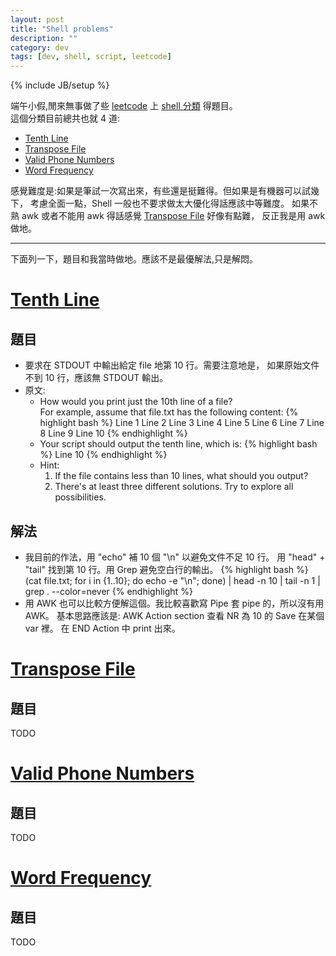 ```yaml
---
layout: post
title: "Shell problems"
description: ""
category: dev
tags: [dev, shell, script, leetcode]
---
```

{% include JB/setup %}

端午小假,閒來無事做了些 [leetcode](https://leetcode.com/) 上 
[shell 分類](https://leetcode.com/problemset/shell/) 得題目。  
這個分類目前總共也就 4 道:   

- [Tenth Line](https://leetcode.com/problems/tenth-line/)
- [Transpose File](https://leetcode.com/problems/transpose-file/)
- [Valid Phone Numbers](https://leetcode.com/problems/valid-phone-numbers/)
- [Word Frequency](https://leetcode.com/problems/word-frequency/)

感覺難度是:如果是筆試一次寫出來，有些還是挺難得。但如果是有機器可以試幾下，
考慮全面一點，Shell 一般也不要求做太大優化得話應該中等難度。
如果不熟 awk 或者不能用 awk 得話感覺
[Transpose File](https://leetcode.com/problems/transpose-file/) 好像有點難，
反正我是用 awk 做地。

--- 

下面列一下，題目和我當時做地。應該不是最優解法,只是解悶。

# [Tenth Line](https://leetcode.com/problems/tenth-line/) 

## 題目
- 要求在 STDOUT 中輸出給定 file 地第 10 行。需要注意地是，
  如果原始文件不到 10 行，應該無 STDOUT 輸出。
- 原文:    
  - How would you print just the 10th line of a file?   
    For example, assume that file.txt has the following content:
{% highlight bash %}
Line 1
Line 2
Line 3
Line 4
Line 5
Line 6
Line 7
Line 8
Line 9
Line 10
{% endhighlight %}
  - Your script should output the tenth line, which is:
{% highlight bash %}
Line 10
{% endhighlight %}
  - Hint:
    1. If the file contains less than 10 lines, what should you output?
    2. There's at least three different solutions. Try to explore all possibilities.

## 解法
- 我目前的作法，用 "echo" 補 10 個 "\n" 以避免文件不足 10 行。
  用 "head" + "tail" 找到第 10 行。用 Grep 避免空白行的輸出。
{% highlight bash %}
(cat file.txt; for i in {1..10}; do echo -e "\n"; done) | head -n 10 | tail -n 1 | grep . --color=never
{% endhighlight %}
- 用 AWK 也可以比較方便解這個。我比較喜歡寫 Pipe 套 pipe 的，所以沒有用 AWK。
  基本思路應該是: AWK Action section 查看 NR 為 10 的 Save 在某個 var 裡。
  在 END Action 中 print 出來。

# [Transpose File](https://leetcode.com/problems/transpose-file/)
## 題目
TODO

# [Valid Phone Numbers](https://leetcode.com/problems/valid-phone-numbers/)
## 題目
TODO

# [Word Frequency](https://leetcode.com/problems/word-frequency/)
## 題目
TODO

